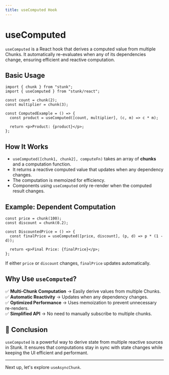 ```yaml
---
title: useComputed Hook
---
```


# useComputed

`useComputed` is a React hook that derives a computed value from multiple Chunks. It automatically re-evaluates when any of its dependencies change, ensuring efficient and reactive computation.

## Basic Usage

```tsx
import { chunk } from "stunk";
import { useComputed } from "stunk/react";

const count = chunk(2);
const multiplier = chunk(3);

const ComputedExample = () => {
  const product = useComputed([count, multiplier], (c, m) => c * m);

  return <p>Product: {product}</p>;
};
```

## How It Works

- `useComputed([chunk1, chunk2], computeFn)` takes an array of **chunks** and a computation function.
- It returns a reactive computed value that updates when any dependency changes.
- The computation is memoized for efficiency.
- Components using `useComputed` only re-render when the computed result changes.

## Example: Dependent Computation

```tsx
const price = chunk(100);
const discount = chunk(0.2);

const DiscountedPrice = () => {
  const finalPrice = useComputed([price, discount], (p, d) => p * (1 - d));

  return <p>Final Price: {finalPrice}</p>;
};
```

If either `price` or `discount` changes, `finalPrice` updates automatically.

## Why Use `useComputed`?

✅ **Multi-Chunk Computation** → Easily derive values from multiple Chunks.  
✅ **Automatic Reactivity** → Updates when any dependency changes.  
✅ **Optimized Performance** → Uses memoization to prevent unnecessary re-renders.  
✅ **Simplified API** → No need to manually subscribe to multiple chunks.

## 🚀 Conclusion

`useComputed` is a powerful way to derive state from multiple reactive sources in Stunk. It ensures that computations stay in sync with state changes while keeping the UI efficient and performant.

---

Next up, let's explore `useAsyncChunk`.
